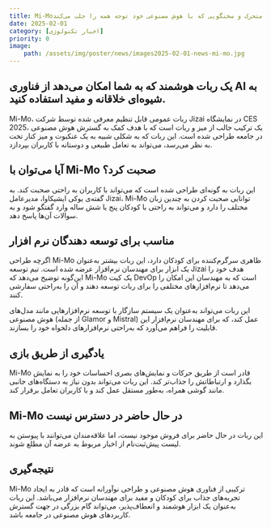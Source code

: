 ```yaml
---
title: Mi-Mo؛ ربات میز متحرک و سخنگویی که با هوش مصنوعی خود توجه همه را جلب می‌کند
date: 2025-02-01
category: [اخبار تکنولوژی]
priority: 0
image:
    path: /assets/img/poster/news/images2025-02-01-news-mi-mo.jpg
---
```





## یک ربات هوشمند که به شما امکان می‌دهد از فناوری AI به شیوه‌ای خلاقانه و مفید استفاده کنید.

Mi-Mo، ربات عمومی قابل تنظیم معرفی شده توسط شرکت Jizai در نمایشگاه CES 2025، یک ترکیب جالب از میز و ربات است که با هدف کمک به گسترش هوش مصنوعی در جامعه طراحی شده است. این ربات که به شکلی شبیه به یک عنکبوت و میز کنار تخت به نظر می‌رسد، می‌تواند به تعامل طبیعی و دوستانه با کاربران بپردازد.

## آیا می‌توان با Mi-Mo صحبت کرد؟
 این ربات به گونه‌ای طراحی شده است که می‌تواند با کاربران به راحتی صحبت کند. به گفته‌ی یوکی ایشیکاوا، مدیرعامل Jizai، Mi-Mo توانایی صحبت کردن به چندین زبان مختلف را دارد و می‌تواند به راحتی با کودکان پنج یا شش ساله وارد گفتگو شود و به سوالات آن‌ها پاسخ دهد.

## مناسب برای توسعه دهندگان نرم افزار
 اگرچه طراحی Mi-Mo ظاهری سرگرم‌کننده برای کودکان دارد، این ربات بیشتر به‌عنوان یک ابزار برای مهندسان نرم‌افزار عرضه شده است. تیم توسعه Jizai هدف خود را این‌گونه توضیح می‌دهد که Mi-Mo یک کیت DevOp است که به مهندسان این امکان را می‌دهد تا نرم‌افزارهای مختلفی را برای ربات توسعه دهند و آن را به‌راحتی سفارشی کنند.

این ربات می‌تواند به‌عنوان یک سیستم سازگار با توسعه نرم‌افزارهایی مانند مدل‌های هوش مصنوعی (از جمله Glamor و Mistral) عمل کند، که برای مهندسان نرم‌افزار این قابلیت را فراهم می‌آورد که به‌راحتی نرم‌افزارهای دلخواه خود را بسازند.

## یادگیری از طریق بازی
 Mi-Mo قادر است از طریق حرکات و نمایش‌های بصری احساسات خود را به نمایش بگذارد و ارتباطاتش را جذاب‌تر کند. این ربات می‌تواند بدون نیاز به دستگاه‌های جانبی مانند گوشی همراه، به‌طور مستقل عمل کند و با کاربران تعامل برقرار کند.

## Mi-Mo در حال حاضر در دسترس نیست
 این ربات در حال حاضر برای فروش موجود نیست، اما علاقه‌مندان می‌توانند با پیوستن به لیست پیش‌ثبت‌نام از اخبار مربوط به عرضه آن مطلع شوند.

## نتیجه‌گیری
 Mi-Mo ترکیبی از فناوری هوش مصنوعی و طراحی نوآورانه است که قادر به ایجاد تجربه‌های جذاب برای کودکان و مفید برای مهندسان نرم‌افزار می‌باشد. این ربات به‌عنوان یک ابزار هوشمند و انعطاف‌پذیر، می‌تواند گام بزرگی در جهت گسترش کاربردهای هوش مصنوعی در جامعه باشد.